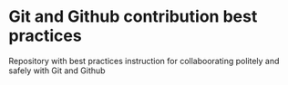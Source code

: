 # Git and Github contribution best practices

Repository with best practices instruction for collaboorating politely and safely with Git and Github